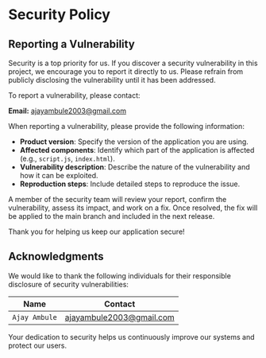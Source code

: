 # Security Policy

## Reporting a Vulnerability

Security is a top priority for us. If you discover a security vulnerability in this project, we encourage you to report it directly to us. Please refrain from publicly disclosing the vulnerability until it has been addressed.

To report a vulnerability, please contact: 

**Email:** [ajayambule2003@gmail.com](mailto:ajayambule2003@gmail.com)

When reporting a vulnerability, please provide the following information:

- **Product version**: Specify the version of the application you are using.
- **Affected components**: Identify which part of the application is affected (e.g., `script.js`, `index.html`).
- **Vulnerability description**: Describe the nature of the vulnerability and how it can be exploited.
- **Reproduction steps**: Include detailed steps to reproduce the issue.

A member of the security team will review your report, confirm the vulnerability, assess its impact, and work on a fix. Once resolved, the fix will be applied to the main branch and included in the next release.

Thank you for helping us keep our application secure!

## Acknowledgments

We would like to thank the following individuals for their responsible disclosure of security vulnerabilities:

| Name              | Contact                          |
| ----------------- | -------------------------------- |
| `Ajay Ambule`       | [ajayambule2003@gmail.com](mailto:ajayambule2003@gmail.com) |

Your dedication to security helps us continuously improve our systems and protect our users.
